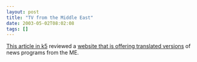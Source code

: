```yaml
---
layout: post
title: "TV from the Middle East"
date: 2003-05-02T08:02:08
tags: []
---
```


[This article in k5][1] reviewed a [website that is offering translated versions][2] of news programs from the ME. 

   [1]: http://www.kuro5hin.org/story/2003/4/27/192545/206
   [2]: http://worldlinktv.org/mosaic/



